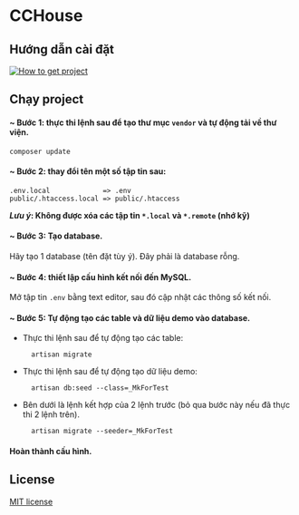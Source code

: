 # CCHouse


## Hướng dẫn cài đặt

[![How to get project](http://img.youtube.com/vi/AvKp40N2hkM/0.jpg)](http://www.youtube.com/watch?v=AvKp40N2hkME)


## Chạy project

#### ~ **Bước 1**: thực thi lệnh sau để tạo thư mục `vendor` và tự động tải về thư viện.

    composer update

#### ~ **Bước 2**: thay đổi tên một số tập tin sau:

    .env.local             => .env  
    public/.htaccess.local => public/.htaccess

**_Lưu ý_: Không được xóa các tập tin `*.local` và `*.remote` (nhớ kỹ)**

#### ~ **Bước 3**: Tạo database.

Hãy tạo 1 database (tên đặt tùy ý). Đây phải là database rỗng.

#### ~ **Bước 4**: thiết lập cấu hình kết nối đến MySQL.

Mở tập tin `.env` bằng text editor, sau đó cập nhật các thông số kết nối.

#### ~ **Bước 5**: Tự động tạo các table và dữ liệu demo vào database.

* Thực thi lệnh sau để tự động tạo các table:

        artisan migrate

* Thực thi lệnh sau để tự động tạo dữ liệu demo:

        artisan db:seed --class=_MkForTest

* Bên dưới là lệnh kết hợp của 2 lệnh trước (bỏ qua bước này nếu đã thực thi 2 lệnh trên).

        artisan migrate --seeder=_MkForTest


#### Hoàn thành cấu hình.


## License

[MIT license](http://opensource.org/licenses/MIT)
